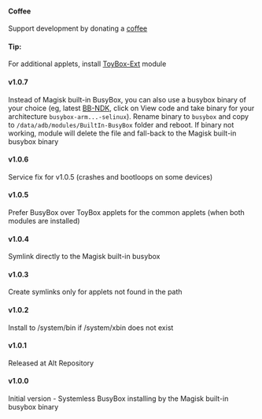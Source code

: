 #### Coffee
Support development by donating a [coffee](https://zgfg.github.io/PayPal.html)

#### Tip:
For additional applets, install [ToyBox-Ext](https://github.com/Magisk-Modules-Alt-Repo/ToyBox-Ext) module

#### v1.0.7
Instead of Magisk built-in BusyBox, you can also use a busybox binary of your choice (eg, latest [BB-NDK](https://github.com/Magisk-Modules-Repo/busybox-ndk), click on View code and take binary for your architecture 
 `busybox-arm...-selinux`). Rename binary to `busybox` and copy to `/data/adb/modules/BuiltIn-BusyBox` folder and reboot. If binary not working, module will delete the file and fall-back to the Magisk built-in busybox binary

#### v1.0.6
Service fix for v1.0.5 (crashes and bootloops on some devices)

#### v1.0.5
Prefer BusyBox over ToyBox applets for the common applets (when both modules are installed)

#### v1.0.4
Symlink directly to the Magisk built-in busybox

#### v1.0.3
Create symlinks only for applets not found in the path

#### v1.0.2
Install to /system/bin if /system/xbin does not exist

#### v1.0.1
Released at Alt Repository

#### v1.0.0
Initial version - Systemless BusyBox installing by the Magisk built-in busybox binary
